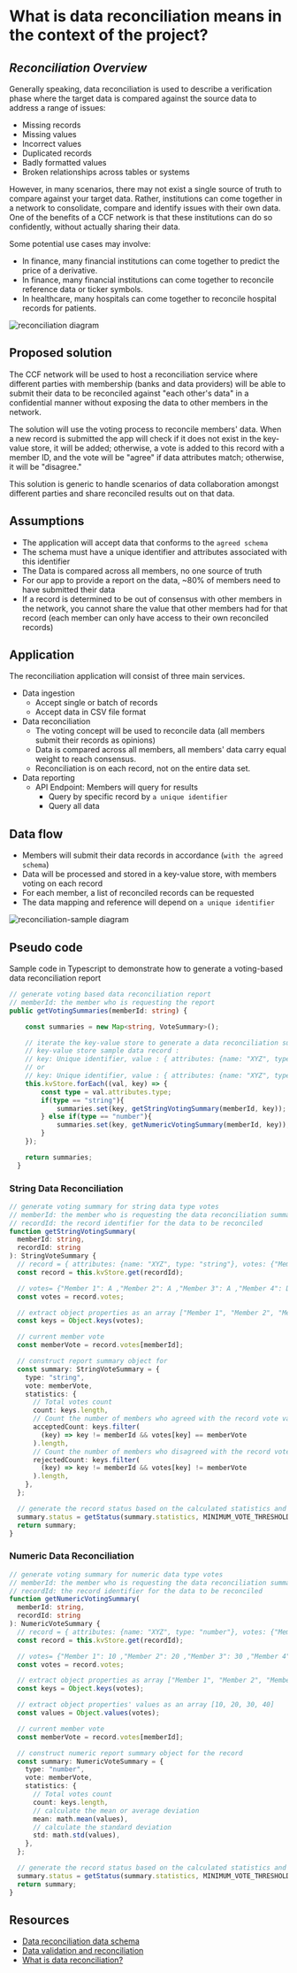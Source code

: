# What is data reconciliation means in the context of the project?

## _Reconciliation Overview_

Generally speaking, data reconciliation is used to describe a verification phase where the target data is compared against the source data to address a range of issues:

- Missing records
- Missing values
- Incorrect values
- Duplicated records
- Badly formatted values
- Broken relationships across tables or systems

However, in many scenarios, there may not exist a single source of truth to compare against your target data. Rather, institutions can come together in a network to consolidate, compare and identify issues with their own data. One of the benefits of a CCF network is that these institutions can do so confidently, without actually sharing their data.

Some potential use cases may involve:

- In finance, many financial institutions can come together to predict the price of a derivative.
- In finance, many financial institutions can come together to reconcile reference data or ticker symbols.
- In healthcare, many hospitals can come together to reconcile hospital records for patients.

![reconciliation diagram](./images/data-reconciliation.png)

## Proposed solution

The CCF network will be used to host a reconciliation service where different parties with membership (banks and data providers) will be able to submit their data to be reconciled against "each other's data" in a confidential manner without exposing the data to other members in the network.

The solution will use the voting process to reconcile members' data. When a new record is submitted the app will check if it does not exist in the key-value store, it will be added; otherwise, a vote is added to this record with a member ID, and the vote will be "agree" if data attributes match; otherwise, it will be "disagree."

This solution is generic to handle scenarios of data collaboration amongst different parties and share reconciled results out on that data.

## Assumptions

- The application will accept data that conforms to the `agreed schema`
- The schema must have a unique identifier and attributes associated with this identifier
- The Data is compared across all members, no one source of truth
- For our app to provide a report on the data, ~80% of members need to have submitted their data
- If a record is determined to be out of consensus with other members in the network, you cannot share the value that other members had for that record (each member can only have access to their own reconciled records)

## Application

The reconciliation application will consist of three main services.

- Data ingestion
  - Accept single or batch of records
  - Accept data in CSV file format
- Data reconciliation
  - The voting concept will be used to reconcile data (all members submit their records as opinions)
  - Data is compared across all members, all members' data carry equal weight to reach consensus.
  - Reconciliation is on each record, not on the entire data set.
- Data reporting
  - API Endpoint: Members will query for results
    - Query by specific record by `a unique identifier`
    - Query all data

## Data flow

- Members will submit their data records in accordance (`with the agreed schema`)
- Data will be processed and stored in a key-value store, with members voting on each record
- For each member, a list of reconciled records can be requested
- The data mapping and reference will depend on `a unique identifier`

![reconciliation-sample diagram](./images/reconciliation-sample.png)

## Pseudo code

Sample code in Typescript to demonstrate how to generate a voting-based data reconciliation report

```typescript
// generate voting based data reconciliation report
// memberId: the member who is requesting the report
public getVotingSummaries(memberId: string) {

    const summaries = new Map<string, VoteSummary>();

    // iterate the key-value store to generate a data reconciliation summary record
    // key-value store sample data record :
    // key: Unique identifier, value : { attributes: {name: "XYZ", type: "string"}, votes: {"Member 1": A ,"Member 2": A ,"Member 3": A ,"Member 4": D  }}
    // or
    // key: Unique identifier, value : { attributes: {name: "XYZ", type: "number"}, votes: {"Member 1": 10 ,"Member 2": 20 ,"Member 3": 30 ,"Member 4": 40 }}
    this.kvStore.forEach((val, key) => {
        const type = val.attributes.type;
        if(type == "string"){
            summaries.set(key, getStringVotingSummary(memberId, key));
        } else if(type == "number"){
            summaries.set(key, getNumericVotingSummary(memberId, key));
        }
    });

    return summaries;
  }

```

### String Data Reconciliation

```typescript
// generate voting summary for string data type votes
// memberId: the member who is requesting the data reconciliation summary report
// recordId: the record identifier for the data to be reconciled
function getStringVotingSummary(
  memberId: string,
  recordId: string
): StringVoteSummary {
  // record = { attributes: {name: "XYZ", type: "string"}, votes: {"Member 1": A ,"Member 2": A ,"Member 3": A ,"Member 4": D  }}
  const record = this.kvStore.get(recordId);

  // votes= {"Member 1": A ,"Member 2": A ,"Member 3": A ,"Member 4": D  }
  const votes = record.votes;

  // extract object properties as an array ["Member 1", "Member 2", "Member 3", "Member 4"]
  const keys = Object.keys(votes);

  // current member vote
  const memberVote = record.votes[memberId];

  // construct report summary object for
  const summary: StringVoteSummary = {
    type: "string",
    vote: memberVote,
    statistics: {
      // Total votes count
      count: keys.length,
      // Count the number of members who agreed with the record vote value.
      acceptedCount: keys.filter(
        (key) => key != memberId && votes[key] == memberVote
      ).length,
      // Count the number of members who disagreed with the record vote value.
      rejectedCount: keys.filter(
        (key) => key != memberId && votes[key] != memberVote
      ).length,
    },
  };

  // generate the record status based on the calculated statistics and MINIMUM_VOTE_THRESHOLD
  summary.status = getStatus(summary.statistics, MINIMUM_VOTE_THRESHOLD);
  return summary;
}
```

### Numeric Data Reconciliation

```typescript
// generate voting summary for numeric data type votes
// memberId: the member who is requesting the data reconciliation summary report
// recordId: the record identifier for the data to be reconciled
function getNumericVotingSummary(
  memberId: string,
  recordId: string
): NumericVoteSummary {
  // record = { attributes: {name: "XYZ", type: "number"}, votes: {"Member 1": 10 ,"Member 2": 20 ,"Member 3": 30 ,"Member 4": 40  }}
  const record = this.kvStore.get(recordId);

  // votes= {"Member 1": 10 ,"Member 2": 20 ,"Member 3": 30 ,"Member 4": 40  }
  const votes = record.votes;

  // extract object properties as array ["Member 1", "Member 2", "Member 3", "Member 4"]
  const keys = Object.keys(votes);

  // extract object properties' values as an array [10, 20, 30, 40]
  const values = Object.values(votes);

  // current member vote
  const memberVote = record.votes[memberId];

  // construct numeric report summary object for the record
  const summary: NumericVoteSummary = {
    type: "number",
    vote: memberVote,
    statistics: {
      // Total votes count
      count: keys.length,
      // calculate the mean or average deviation
      mean: math.mean(values),
      // calculate the standard deviation
      std: math.std(values),
    },
  };

  // generate the record status based on the calculated statistics and MINIMUM_VOTE_THRESHOLD
  summary.status = getStatus(summary.statistics, MINIMUM_VOTE_THRESHOLD);
  return summary;
}
```

## Resources

- [Data reconciliation data schema](https://github.com/microsoft/ccf-app-samples/blob/main/data-reconciliation-app/docs/data-schema-data-flow.md)
- [Data validation and reconciliation](https://en.wikipedia.org/wiki/Data_validation_and_reconciliation)
- [What is data reconciliation?](https://www.guru99.com/what-is-data-reconciliation.html)
